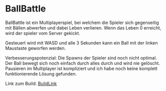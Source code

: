 # BallBattle

BallBattle ist ein Multiplayerspiel, bei welchem die Spieler sich gegenseitig mit Bällen abwerfen und dabei Leben verlieren.
Wenn das Leben 0 erreicht, wird der spieler vom Server gekickt.

Gesteuert wird mit WASD und alle 3 Sekunden kann ein Ball mit der linken Maustaste geworfen werden.

Verbesserungspotenzial:
Die Spawns der Spieler sind noch nicht optimal.
Der Ball bewegt sich noch einfach durch alles durch und wird nie gelöscht.
Pausieren im Multiplayer ist kompliziert und ich habe noch keine komplett funktionierende Lösung gefunden.

Link zum Build: [BuildLink](https://drive.google.com/file/d/1CiVYgnqxvT2sr-SlpFMzgYua5tnwDPJq/view?usp=sharing)
